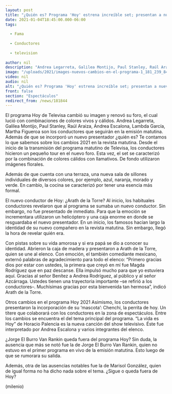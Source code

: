 ```yaml
---
layout: post
title: "¿Quién es? Programa 'Hoy' estrena increíble set; presentan a nuevo conductor"
date: 2021-01-04T18:45:00.000-06:00
tags:
  
  - Fama
  
  - Conductores
  
  - television
  
author: nil
description: "Andrea Legarreta, Galilea Montijo, Paul Stanley, Raúl Araiza, Andrea Escalona, Lambda García, Martha Figueroa son los conductores que seguirán en la emisión matutina; remodelaron el set y anunciaron al nuevo presentador de TV. "
image: "/uploads/2021/images-nuevos-cambios-en-el-programa-1_181_239_847_527.jpg"
video: nil
audio: nil
alt: "¿Quién es? Programa 'Hoy' estrena increíble set; presentan a nuevo conductor"
front: false
section: "Espectáculos"
redirect_from: /news/181844
---
```


El programa Hoy de Televisa cambió su imagen y renovó su foro, el cual lució con combinaciones de colores vivos y cálidos. Andrea Legarreta, Galilea Montijo, Paul Stanley, Raúl Araiza, Andrea Escalona, Lambda García, Martha Figueroa son los conductores que seguirán en la emisión matutina. Además de que se incorporó un nuevo presentador ¿quién es? Te contamos lo que sabemos sobre los cambios 2021 en la revista matutina. Desde el inicio de la transmisión del programa matutino de Televisa, los conductores hicieron un pequeño tour en el nuevo foro. Esta vez, el set se caracterizó por la combinación de colores cálidos con llamativos. De fondo utilizaron imágenes florales. 

Además de que cuenta con una terraza, una nueva sala de sillones individuales de diversos colores, por ejemplo, azul, naranja, morado y verde. En cambio, la cocina se caracterizó por tener una esencia más formal. 

El nuevo conductor de Hoy: ¿Arath de la Torre? Al inicio, los habituales conductores revelaron que al programa se sumaba un nuevo conductor. Sin embargo, no fue presentado de inmediato. Para que la emoción se incrementara utilizaron un helicóptero y una caja enorme en donde se resguardaba el nuevo presentador. En un inicio, los famosos hacían largo la identidad de su nuevo compañero en la revista matutina. Sin embargo, llegó la hora de revelar quién era. 

Con pistas sobre su vida amorosa y si era papá se dio a conocer su identidad. Abrieron la caja de madera y presentaron a Arath de la Torre, quien se une al elenco. Con emoción, el también comediante mexicano, externó palabras de agradecimiento para todo el elenco: “Primero gracias dios por estar con ustedes, la primera que creyó en mí fue Magda Rodríguez que en paz descanse. Ella impulsó mucho para que yo estuviera aquí. Gracias al señor Benítez a Andrea Rodríguez, al público y al señor Azcárraga. Ustedes tienen una trayectoria importante –se refirió a los conductores–. Muchísimas gracias por esta bienvenida tan hermosa”, indicó Arath de la Torre. 

Otros cambios en el programa Hoy 2021 Asimismo, los conductores presentaron la incorporación de su ‘mascota’: Chenchi, la perrita de hoy. Un títere que colaborará con los conductores en la zona de espectáculos. Entre los cambios se encuentra el del tema principal del programa. “La vida es Hoy” de Horacio Palencia es la nueva canción del show televisivo. Éste fue interpretado por Andrea Escalona y varios integrantes del elenco. 

¿Jorge El Burro Van Rankin queda fuera del programa Hoy? Sin duda, la ausencia que más se notó fue la de Jorge El Burro Van Rankin, quien no estuvo en el primer programa en vivo de la emisión matutina. Esto luego de que se rumorara su salida. 

Además, otra de las ausencias notables fue la de Marisol González, quien de igual forma no ha dicho nada sobre el tema. ¿Sigue o queda fuera de Hoy?  

(milenio)